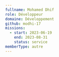 ```yaml
---
fullname: Mohamed Dhif
role: Développeur
domaine: Développement
github: modhi-17
missions:
  - start: 2023-06-19
    end: 2023-08-31
    status: service
memberType: autre
---
```


